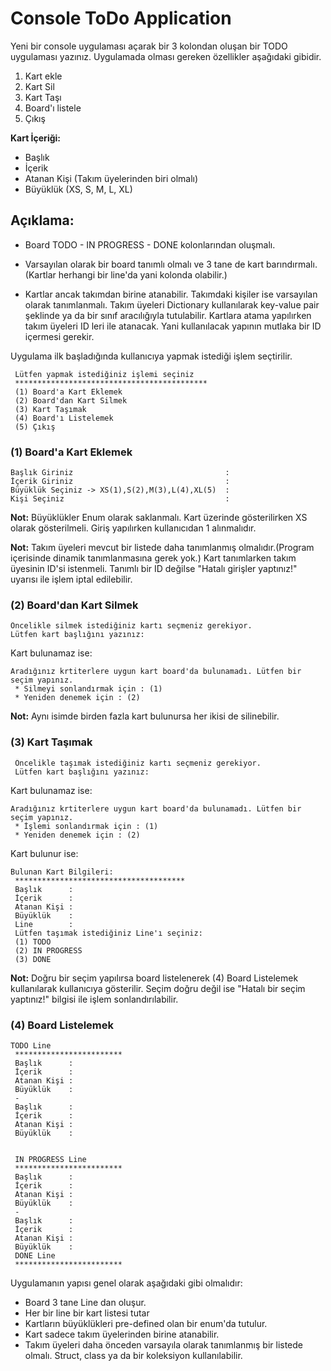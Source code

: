 # Console ToDo Application
Yeni bir console uygulaması açarak bir 3 kolondan oluşan bir TODO uygulaması yazınız. Uygulamada olması gereken özellikler aşağıdaki gibidir.
1. Kart ekle
2. Kart Sil
3. Kart Taşı
4. Board'ı listele
5. Çıkış

**Kart İçeriği:**
- Başlık
- İçerik
- Atanan Kişi (Takım üyelerinden biri olmalı)
- Büyüklük (XS, S, M, L, XL)

## **Açıklama:**

- Board TODO - IN PROGRESS - DONE kolonlarından oluşmalı.

- Varsayılan olarak bir board tanımlı olmalı ve 3 tane de kart barındırmalı.(Kartlar herhangi bir line'da yani kolonda olabilir.)

- Kartlar ancak takımdan birine atanabilir. Takımdaki kişiler ise varsayılan olarak tanımlanmalı. Takım üyeleri Dictionary kullanılarak key-value pair şeklinde 
 ya da bir sınıf aracılığıyla tutulabilir. Kartlara atama yapılırken takım üyeleri ID leri ile atanacak. Yani kullanılacak yapının mutlaka bir ID içermesi gerekir.

 Uygulama ilk başladığında kullanıcıya yapmak istediği işlem seçtirilir.
 ```
  Lütfen yapmak istediğiniz işlemi seçiniz 
  *******************************************
  (1) Board'a Kart Eklemek
  (2) Board'dan Kart Silmek
  (3) Kart Taşımak
  (4) Board'ı Listelemek
  (5) Çıkış
 ```

### **(1) Board'a Kart Eklemek**
 ```
 Başlık Giriniz                                  : 
 İçerik Giriniz                                  :
 Büyüklük Seçiniz -> XS(1),S(2),M(3),L(4),XL(5)  :
 Kişi Seçiniz                                    : 
  ```
 **Not:** Büyüklükler Enum olarak saklanmalı. Kart üzerinde gösterilirken XS olarak gösterilmeli. Giriş yapılırken kullanıcıdan 1 alınmalıdır.

 **Not:** Takım üyeleri mevcut bir listede daha tanımlanmış olmalıdır.(Program içerisinde dinamik tanımlanmasına gerek yok.) Kart tanımlarken
 takım üyesinin ID'si istenmeli. Tanımlı bir ID değilse "Hatalı girişler yaptınız!" uyarısı ile işlem iptal edilebilir.

 ### **(2) Board'dan Kart Silmek**
 ```
 Öncelikle silmek istediğiniz kartı seçmeniz gerekiyor.
 Lütfen kart başlığını yazınız:  
```
Kart bulunamaz ise:
```
Aradığınız krtiterlere uygun kart board'da bulunamadı. Lütfen bir seçim yapınız.
 * Silmeyi sonlandırmak için : (1)
 * Yeniden denemek için : (2)
```
**Not:** Aynı isimde birden fazla kart bulunursa her ikisi de silinebilir.

### **(3) Kart Taşımak**
```
 Öncelikle taşımak istediğiniz kartı seçmeniz gerekiyor.
 Lütfen kart başlığını yazınız:  
```
Kart bulunamaz ise:
```
Aradığınız krtiterlere uygun kart board'da bulunamadı. Lütfen bir seçim yapınız.
 * İşlemi sonlandırmak için : (1)
 * Yeniden denemek için : (2)
```
Kart bulunur ise:
```
Bulunan Kart Bilgileri:
 **************************************
 Başlık      :
 İçerik      :
 Atanan Kişi :
 Büyüklük    :
 Line        :
 Lütfen taşımak istediğiniz Line'ı seçiniz: 
 (1) TODO
 (2) IN PROGRESS
 (3) DONE
```
**Not:** Doğru bir seçim yapılırsa board listelenerek (4) Board Listelemek kullanılarak
kullanıcıya gösterilir. Seçim doğru değil ise "Hatalı bir seçim yaptınız!" bilgisi ile işlem sonlandırılabilir.

### **(4) Board Listelemek**
```
TODO Line
 ************************
 Başlık      :
 İçerik      :
 Atanan Kişi :
 Büyüklük    :
 -
 Başlık      :
 İçerik      :
 Atanan Kişi :
 Büyüklük    :
 
 
 IN PROGRESS Line
 ************************
 Başlık      :
 İçerik      :
 Atanan Kişi :
 Büyüklük    :
 -
 Başlık      :
 İçerik      :
 Atanan Kişi :
 Büyüklük    :
 DONE Line
 ************************
```

Uygulamanın yapısı genel olarak aşağıdaki gibi olmalıdır:
- Board 3 tane Line dan oluşur.
- Her bir line bir kart listesi tutar
- Kartların büyüklükleri pre-defined olan bir enum'da tutulur.
- Kart sadece takım üyelerinden birine atanabilir.
- Takım üyeleri daha önceden varsayıla olarak tanımlanmış bir listede olmalı. Struct, class ya da bir koleksiyon kullanılabilir.

